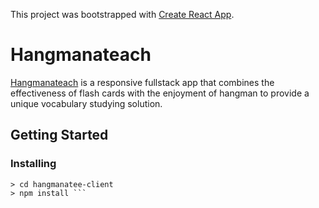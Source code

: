 This project was bootstrapped with [Create React App](https://github.com/facebookincubator/create-react-app).

# Hangmanateach
[Hangmanateach](https://hangmanatee.netlify.com/) is a responsive fullstack app that combines the effectiveness of flash cards with the enjoyment of hangman to provide a unique vocabulary studying solution.

## Getting Started
### Installing
``` git clone https://github.com/soundofsilence75/hangmanatee-client.git
> cd hangmanatee-client
> npm install ```
